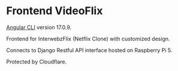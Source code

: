 # Frontend VideoFlix

[Angular CLI](https://github.com/angular/angular-cli) version 17.0.9.

Frontend for InterwebzFlix (Netflix Clone) with customized design.

Connects to Django Restful API interface hosted on Raspberry Pi 5.

Protected by Cloudflare.